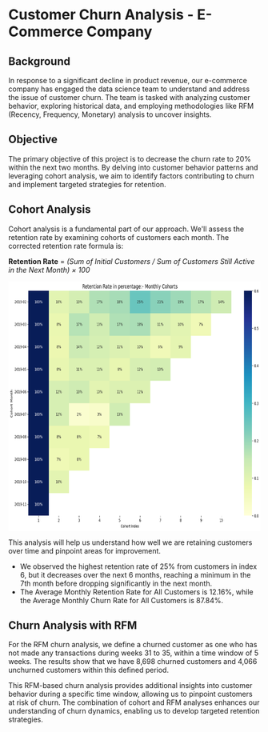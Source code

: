 # Customer Churn Analysis - E-Commerce Company

## Background
In response to a significant decline in product revenue, our e-commerce company has engaged the data science team to understand and address the issue of customer churn. The team is tasked with analyzing customer behavior, exploring historical data, and employing methodologies like RFM (Recency, Frequency, Monetary) analysis to uncover insights.

## Objective
The primary objective of this project is to decrease the churn rate to 20% within the next two months. By delving into customer behavior patterns and leveraging cohort analysis, we aim to identify factors contributing to churn and implement targeted strategies for retention.

## Cohort Analysis
Cohort analysis is a fundamental part of our approach. We'll assess the retention rate by examining cohorts of customers each month. The corrected retention rate formula is:

**Retention Rate** = _(Sum of Initial Customers / Sum of Customers Still Active in the Next Month) × 100_

 <p>
<img align="center" src="cohort.png" width="750" height="500" />
</p>

This analysis will help us understand how well we are retaining customers over time and pinpoint areas for improvement.
- We observed the highest retention rate of 25% from customers in index 6, but it decreases over the next 6 months, reaching a minimum in the 7th month before dropping significantly in the next month.
- The Average Monthly Retention Rate for All Customers is 12.16%, while the Average Monthly Churn Rate for All Customers is 87.84%.

## Churn Analysis with RFM
For the RFM churn analysis, we define a churned customer as one who has not made any transactions during weeks 31 to 35, within a time window of 5 weeks. The results show that we have 8,698 churned customers and 4,066 unchurned customers within this defined period.

This RFM-based churn analysis provides additional insights into customer behavior during a specific time window, allowing us to pinpoint customers at risk of churn. The combination of cohort and RFM analyses enhances our understanding of churn dynamics, enabling us to develop targeted retention strategies.
